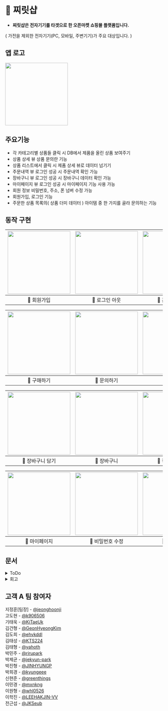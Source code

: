 # 🍎 찌릿샵

 - **찌릿샵은 전자기기를 타겟으로 한 오픈마켓 쇼핑몰 플랫폼입니다.**

  ( 가전을 제외한 전자기기(PC, 모바일, 주변기기)가 주요 대상입니다. )

## 앱 로고

<img src="https://user-images.githubusercontent.com/73868968/210507415-2b815ef8-fd71-48ce-8729-c6747b1ab7eb.png" width="200" >

## 주요기능

- 각 카테고리별 상품들 클릭 시 DB에서 제품을 올린 상품 보여주기
- 상품 상세 뷰 상품 문의란 기능
- 상품 리스트에서 클릭 시 제품 상세 뷰로 데이터 넘기기
- 주문내역 뷰 로그인 성공 시 주문내역 확인 가능
- 장바구니 뷰 로그인 성공 시 장바구니 데이터 확인 가능
- 마이페이지 뷰 로그인 성공 시 마이페이지 기능 사용 가능
- 회원 정보 비밀번호, 주소, 폰 넘버 수정 가능
- 회원가입, 로그인 기능
- 주문한 상품 목록의( 상품 더미 데이터 ) 아이템 중 한 가지를 골라 문의하는 기능

## 동작 구현
| <img src="https://user-images.githubusercontent.com/73868968/211263607-5325ab15-ce4c-4267-8f78-845f69639eea.gif" width="200" >| <img src="https://user-images.githubusercontent.com/73868968/211263601-d4bcfdd7-1bb4-4d1a-bd86-e61fbe2917d2.gif" width="200" > | <img src="https://user-images.githubusercontent.com/73868968/211263676-5af54e8c-ee84-4fa8-b9d4-fa828d9d3296.gif" width="200" > 
| :----------------------------------------------------------: | :---------------------------------------------: | :-------------------------------------------------: |
| 📎 회원가입 | 📎 로그인 아웃 | 📎 홈 - 카테고리 |

| <img src="https://user-images.githubusercontent.com/73868968/211265187-f9c82a50-baff-4603-a846-e9926a1574fe.gif" width="200" >| <img src="https://user-images.githubusercontent.com/73868968/211265119-c9d49122-877c-4aaf-bc2d-46dcac37637f.gif" width="200" > | <img src="https://user-images.githubusercontent.com/73868968/211265128-4ba46cad-c938-4b8d-815b-0f207d25c96b.gif" width="200" > 
| :----------------------------------------------------------: | :---------------------------------------------: | :-------------------------------------------------: |
| 📎 구매하기 | 📎 문의하기 | 📎 리뷰작성 |

| <img src="https://user-images.githubusercontent.com/73868968/211265976-32d13cf0-1d0f-4a97-8bfe-7a42bd44da8b.gif" width="200" >| <img src="https://user-images.githubusercontent.com/73868968/211265495-34951c0e-c165-4bee-9e61-162c16e9fb37.png" width="200" > | <img src="https://user-images.githubusercontent.com/73868968/211266108-9f47e9fd-9dab-465b-b267-95a6ce598338.gif" width="200" > 
| :----------------------------------------------------------: | :---------------------------------------------: | :-------------------------------------------------: |
| 📎 장바구니 담기 | 📎 장바구니 | 📎 장바구니 결제 |

| <img src="https://user-images.githubusercontent.com/73868968/211266336-965d6c09-35f3-4fef-ba71-0243af2470f1.gif" width="200" >| <img src="https://user-images.githubusercontent.com/73868968/211266340-d91fe8c8-663f-48ac-8a68-42c79175d092.gif" width="200" > | <img src="https://user-images.githubusercontent.com/73868968/211266346-cbe9eb07-9dec-464d-8dc5-2e9baf40fa68.gif" width="200" > 
| :----------------------------------------------------------: | :---------------------------------------------: | :-------------------------------------------------: |
| 📎 마이페이지 | 📎 비밀번호 수정 | 📎 정보 수정 |

## 문서
<details>
<summary>ToDo</summary>
<div markdown="1">

- 1227
    
    로그인 / 회원가입 뷰
    
    - 인원 ( 건형, 민주 )
    - [x]  로그인 뷰
    - [x]  이용약관 뷰 ( 회원가입 Step1 )
    
    홈 메뉴 뷰
    
    - 인원 ( 진형, 원형 )
    - [x]  홈 메뉴 전체적으로 완성
    - [x]  searchable() 모양만 완성
    
    상품 상세 뷰
    
    - 인원 ( 도현, 제균, 희경 )
    - [x]  제품 썸네일 이미지 좌우 Swipe
    - [x]  제품 이름, 별점, 리뷰 개수 텍스트
    - [x]  더보기 클릭 시 제품 상세 이미지 확인
    
    마이페이지 뷰 1팀
    
    - 인원 ( 현준, 태형 )
    - [x]  마이페이지뷰 , 내정보 뷰, 비밀번호 확인뷰, 회원정보 수정 뷰 구성 완료 (디자인x)
    - [x]  더미데이터를 가지고 로직 구성(흐름 확인 가능)
    
    마이페이지 뷰 2팀
    
    - 인원 ( 도희, 민경 )
    - [x]  좋아요 한 제품 아이템 셀 생성 후 메인페이지 팀과 공유함
    - [x]  구매 item cell 생성
    
    마이페이지 뷰 3팀
    
    - 인원 ( 태욱, 태성 )
    - [x]  공통적으로 재사용 되는 뷰
    - [x]  내가 작성한 리뷰 View
    - [x]  내가 작성한 문의 View
    - [x]  최근 본 상품 View
    
    장바구니 뷰
    
    - 인원 ( 근섭, 학진 )
    - [x]  아이템 선택 체크 박스 구현
    - [x]  아이템 선택, 삭제
    - [x]  총 금액, 수량 계산
    - [x]  결제 view로 이동
    - [x]  개별 상품 수량 picker완성
- 1228
    - 로그인 및 회원 가입 (FolderLoginSignUp)
        - [x]  이메일, 비밀번호 설정 뷰
        - [x]  닉네임 설정 뷰
        - [x]  회원가입 서버 연동 코드 구현
        - [x]  회원가입 프로그래스바 - 민주
        - [x]  이용약관 상세 페이지 - 시트(사파리뷰) - 건형
        다음 단계가 아니라 잠깐 보여주고 빠질 정보이므로 !! (다른 앱 꺼 갖다붙이기)
        - [ ]  이메일, 닉네임 중복 확인 - ViewModel 함수 필요
        - [ ]  수정자 분리 및 주석 정리
        - [ ]  장바구니, 마이페이지, 배송 이력 탭바 눌렀을 시 로그인 확인 → 로그인 없이 쇼핑 가능 (대기)
        - [ ]  로그인 서버 연동 코드 구현
    - 홈메뉴
        - [x]  searchable() 모양만 완성. ←  데이터가 생기면 그 후에 기능 구현
        - [x]  컨벤션 준수
        - [x]  제품 디테일 목업 구현
        - [ ]  상품이 엄청 많아지면 렉 안 걸리는 스크롤 뷰 구현 ( 금요일 강사님이 얘기해 주셨던 구현 과제 느낌) ← 페이지네이션 해야함
    - 제품 상세 페이지
        - [ ]  구매하기 클릭 시 ModalView 보이기
        - [ ]  ModalView에서 장바구니 클릭 시 어디로 이동할 건지?!
        - [ ]  ModalView에서 구매하기 클릭 시 장바구니 뷰쪽으로 이동
    - 마이페이지
        - [x]  환경 설정, 고객센터 목업 구성하기
        - [x]  주석 달기
        - [x]  뷰 모디파이어 정리
        - [x]  뷰 연결 후 로그아웃 기능 구현
        - [x]  혜택 뷰 쪽에서 스크롤 뷰로 만들어 가짜 혜택 광고 넣기 ( 이미지 크기는. resizable() .aspectRatio()
        - [ ]  UI디자인
        - 데이터 연결 후에
            - [ ]  뷰 연결 후 로그아웃 기능 구현
            - [ ]  로그인 기능이 백엔드 쪽이랑 연결이 되고 있다면 마이페이지 이름 란 바꾸기
    - 마이페이지
        - [ ]  서버 연결하기
        - [x]  구매 내역 상세 페이지 UI 구성
        - [x]  배송 상태(Delivery State)에 따라 버튼 전환
        - [x]  배송 상태가 배송 중인 경우, 배송 조회 버튼으로 나타냄
        - [x]  배송 상태가 배송 완료인 경우, 구매 확정 버튼으로 나타내고, 구매 확정 버튼을 누르면 리뷰 작성 버튼으로 변경하여 나타냄
        - [x]  리뷰 작성 버튼 누를시 리뷰 작성하는 뷰로 이동하기 ( 진형님, 원형님이 만드신 리뷰 뷰 연결 )
        - [x]  좋아요 페이지에서 좋아요 상품 삭제 버튼 기능 구현 ( 좋아요 상품이 없다면 배민 쿠폰 함처럼 텅 비었다는 뷰 )
    - 마이페이지
        - [x]  내 리뷰 / 내 문의 / 최근 상품 → 데이터 input/output 비교&정리
        - [x]  데이터 연결, 동작 확인
        - [x]  전체적인 UI 및 피드백 반영 가다듬기
        - [x]  내가 작성한 문의 View
        - [x]  최근 본 상품 View
        - [x]  최근 본 상품 클릭 시 상품 상세 정보 페이지로 이동할 수 있게끔 로직 생각해 보기
        - [x]  우측 x 버튼 누를시 최근 본 상품 목록에서 지우기
    - 장바구니
        - [x]  바로 구매 버튼 클릭 시 무통장 입금 뷰로 이동
        - [x]  상품 옵션 뷰 구현
    - 리뷰짜기
        - [ ]  modifier코드 컨벤션 준수
        - [ ]  리뷰 등록하기 클릭 시 store? server 쪽으로 보내주는 로직 짜보기
- 0102
    - 로그인 및 회원 가입
        - [ ]  이메일, 닉네임 중복 확인
        - [ ]  수정자 분리 및 주석 정리
        - [x]  장바구니, 배송 이력 탭바 눌렀을 시 로그인 확인
        - [ ]  마이페이지 로그인 연결
        - [x]  로그인 서버 연동 코드 구현 → 서버팀에서 구현
        - [x]  회원가입 정보 입력 시 안내 텍스트 보여주기
        - [x]  회원가입 시 최상위 뷰(로그인 뷰)로 이동
        - [ ]  로그인 실패에 안내 텍스트
    - 홈메뉴, 작성한 문의 글**,** 나의 리뷰, 장바구니
        - [x]  GridView section 가로,세로 간격 일치하게 하기 -  **홈메뉴**
        - [x]  두번째 여백 간격 줄이기 (게시물 안에서 동떨어져 있는 느낌 없에기) -  **작성한 문의 글**
        - [x]  텍스트 정렬 맞추기 (텍스트 왼쪽 끝 라인 맟추기 + 위/아래도) -  **나의 리뷰**
        - [x]  모두 선택 디폴트로 false -  **장바구니**
        - [x]  회색 부분 사이즈 조정: 텍스트 크기를 줄인다 ,높이 자체를 줄인다, 체크하면 비용 등 상세 내용이 보이게 한다 -  **장바구니**
    - 제품 상세 페이지
        - [ ]  문의, 리뷰 관련 뷰
    - 마이페이지
        - [x]  MyPageCustomerServiceView - 주문한 상품 선택 후 모달에서 선택한 상품을 뷰에 반영하기
        - [ ]  로그인이 되지 않은 상태에서 뷰 짜기
        - [x]  MyPageInfoView - ( 버튼 디자인, 버튼과 리스트 겹치는 내용 있음 )
        - [x]  MyPageInfoDetailView - ( 상단 고정, 글자자간 조정, 프로필 사진 기능 삭제, 주소 수정 기능 삭제)
        - [ ]  MyPageInfoEditView - (다양한 정보 수정 기능 디자인하기)
        - [ ]  MyPageUserModel - ( 로그인 팀과 소통하여 유저 모델을 수정, 배송지 기능 추가위한  수정)
    - 구매내역, 배송지
        - [x]  구매 확정 누르면 alert 창 띄워주기- **구매내역**
        - [x]  구매한 물건 바로 장바구니에 넣기 버튼 없애기(정확한 목적이 보이지 않음) - **구매내역**
        - [ ]  기본 배송지만 보여주고 다른 배송지는 배송지 직접 입력하기로 입력받기- **배송지**
        - [x]  기본 배송지 수정은 마이페이지에서 가능하게 하기- **배송지**
- 0103
    - 제균, 도현, 희경
        - [x]  옵션 선택 기능 구현
        - [x]  옵션 미선택시 토스트 알림 기능
        - [x]  제품 문의 데이터를 firestore 서버와 연결
        - [x]  가이드 기반으로 버튼 Modifier 수정
    - 원형, 태욱, 태성 ,진형
        - [x]  ‘작성한 리뷰’ 간소화
        - [x]  MyReview 뷰 간소화, NavigationLink적용
        - [x]  ItemInfo 모델 ItemInfoViewModel 뷰모델 생성 후 → 파이어베이스에서 스토어에 올라간 상품들 패치 완료
        - [x]  ItemInfo 모델 ItemInfoViewModel 뷰모델 생성 후
        - [x]  HomeMenuView 이미지 수정 + 카테고리 아이템 항목 6개 추가
        - [x]  앱 로고 제작
        - [x]  마이페이지 부분의 디자인 수정
        - [x]  리뷰 작성 페이지 뷰( 위로 정렬, 상품 품질 평가' 폰트 키우기 )
        - [x]  작성한 리뷰 뷰 ( 내비게이션 타이틀 일괄 적용 )
    - 건형, 도희, 태형, 민주
        - [x]  로그인 분기처리
        - [x]  gridView에서 로그인이 안되어 있을때(fullscreen)을 해야하는 기능
        - [x]  (MyPageInfoEditView 디자인 수정
        - [x]  로그아웃
        - [x]  회원정보 수정 시 비밀번호 일치하는지 확인
        - [x]  회원정보 수정 데이터 연결
        - [x]  회원정보 데이터 연결
        - [ ]  고객센터-주문상품 문의뷰 구성 및 , 데이터 연결 (후순위: 디자인)
    - 학진, 근섭
        - [x]  장바구니 HIG 가이드라인에 맞춰 리팩토링
        - [x]  shoppingBag view ui 업데이트
        - [x]  ShoppingBag Stores 구현중
        - [x]  shoppingBag Model 구현
        
- 0104
    - 학진, 근섭
        - 서버 리드해서 뷰에 적용
        - ShoppingBag Stores Remove 함수 구현
        - ShoppingBag Stores와 View연결
    - 제균, 도현, 희경
        - 나머지 서버 데이터와 연동
        - noteBookView에서 selected Item을 전달받도록 productDetailView에 property 정의
        - 문의 작성 연결하기
        - 리뷰 데이터 연동
    - 건형, 도희, 태형, 민주
        - [x]  고객센터 주문 상품 문의 View design quality 높이기
        - [ ]  MyPageInfoEditView 디자인 컨벤션에 따라 수정
        - [x]  회원정보 update 조건 넣기
        - [ ]  주석달기
    - 원형, 태성
        - [x]  NotebookView → DetailView로 수정하여 한 View에서 각각 해당하는 categoryTitle에 맞는 상품들 fetch 및 정렬
        - [x]  HIG 수정
        - [x]  상품 Image asyncImage OR 회의한 토대로 gridView 반영
    - 진형, 태욱
        - [ ]  고객 센터에서 상품 선택 & 문의 작성 & 데이터 준비 작업
        - [ ]  주문 상품 선택했을 때
            1. 다중 선택 guard
            2. 상위 뷰로 전달
            3. 데이터 작성 및 전달 준비
        - [ ]  고객 센터
        주문 상품 문의 -> 레이아웃 정리, 요소 버튼 적용
    - 🖐️  저요저요  ← 시간 여유 되시는 분들이 해결해 주시면 감사합니다.
        - [x]  로그인 모달에서 x 버튼 지우기! → 로그인되지 않았을 때 뷰 구성 및 분기 처리로 변경
        - [ ]  카테고리 검색창 지우기!
    - 현준,민경
        - [x]  파견으로 판매자용 iOS에서 FireStore에서 데이터를 받아오고 Table에서 보여주는 역할을 함.
        - [x]  Review Model에서 필요없는 OrderedItem 배열 속성을 사용하지 않고, 이 곳에 itemName을 추가적으로 선언하여 리뷰 할 아이템의 이름을 보여줌. 정리하면, 두개의 배열을 동시에 순환할 수 없는 상황이어서, 필요한 데이터를 추가적으로 수집하여 보여줌.

</div>
</details>

<details>
<summary>회고</summary>
<div markdown="1">
 1. 버전 관리가 생각보다 힘들었다. 진행사항을 머지 한 후에 확인했을 때 갑자기 새로 생긴 부분도 있고 없어지는 부분도 있었다. 진행 상황에 대한 공유가 잘되지 않았던 것 같고 규모가 크다 보니까 방치되는 기능도 있었다. 새로 프로젝트를 시작한다면 좀 더 컨벤션을 다듬어서 통일시킨 후 진행해야 할 것 같다.<br/>
 <br/>
2. 많은 인원이 하나의 프로젝트에 참여하다 보니 시행착오도 많았고, 데이터 구조를 파악하거나 합치는 과정에서 어려움이 있었지만, 어떻게 하면 최대한 협업 과정에서 수월할 수 있을지 고민해 보는 계기가 되었던 것 같다. 서버가 완성이 안된 상태에서 개발을 하려다 보니 좀 힘들었던 것 같다.<br/>
<br/>
3. 최적의 UX를 구현하는 과정에서 시행착오가 많았다. 간단해 보이는 기능 하나에서 발생할 수 있는 모든 예외 처리를 생각해 보는 계기가 되었다. 많은 인원이 참여한 프로젝트가 처음이었는데 그만큼 코드 컨벤션의 중요성을 깨달았고 서버와의 연동을 위한 사전 작업이 보다 탄탄하게 설계되어야 함을 알게 되었다.<br/>
<br/>
4. 하나의 프로젝트에서 300개가 넘는 커밋을 달성한 적은 처음이다. 모든 팀원분들이 열심히 참여해 주셔서 나온 결과라고 생각한다. 브랜치는 물론이고 깃 이슈 템플릿을 작성해서 이에 맞춰 작업을 진행하니 차곡차곡 쌓여가는 느낌이었다. 아쉬운 점은 개발 전, 주고받을 모델에 대해서 명확하게 정의를 하고 개발을 시작했어야 했는데, 이 부분이 제대로 이뤄지지 않아 개발 과정에서 어려움이 많았다. 그래도 되게 재밌었다.<br/>
<br/>
5. 퍼즐 조각 맞추기 같았다. 초반에는 각각 기능들이 떨어져 형태를 잘 알아볼 수 없었지만, 시간이 갈수록 통합되고 연결되는 과정 속에서 힘들지만 즐거움을 느꼈다.<br/>
<br/>
6. 대형플젝 첨이라 기획이 잘 안됐다. 그래서 즉석에서 기획하고 뷰 만들고 하다 보니 초반에는 결정에 대한 부담이 있었다. 두 명이서 다 결정해도 되나 싶은 생각이 있었다.<br/>
<br/>
7. 많은 인원 간의 소통이 어려웠다. 기획 측면에서 바뀌는 부분이 많았는데, 상황 공유가 잘 안됐던 것 같다. 또 맡은 일을 하는데 겹치는 일을 다루기도 하고 아무도 안 다루는 일도 있었다.<br/>
<br/>
8. 많은 사람들과 함께 작업해 서버 데이터 구조를 읽기 조금 힘들었다. 하지만 많은 사람들의 도움으로 해결할 수 있어 좋은 경험을 한 것 같다. 파이어 베이스와 데이터를 더 잘 다뤘다면 수월했을 것 같다. 공부는 끝이 없다…<br/>
<br/>
9. 서버, 고객, 스토어, 백오피스의 많은 사람들이 참여하는 프로젝트이고 서로 연동이 되어야 하다 보니 의견을 맞추고 함께 지켜야 할 룰을 더 디테일하게 했어야 했나?라는 생각이 든다. 각 파트에서 함께 사용하는 모델에 대해서 이야기를 나누지 못한 것도 아쉽다. 하지만 많은 사람들과 커밋, 브랜치 컨벤션을 맞춰가며 하나의 프로덕트를 만들어보는 경험은 소중했던 것 같다.<br/>
<br/>
10. 데이터를 계속 연동해 줘야 하는 부분이 쉽지 않았았지만 많은 분들과 협업을 통해 컨벤션도 맞춰보고 하는 경험이 너무 값지고 소중했다.<br/>
<br/>
11. 이것저것 합류하는 팀이 해보고 싶어 참여해 보았는데, 해당 팀의 로직과 코드를 이해하고 코드를 작성하는 게 쉽지 않았다. 많은 걸 알 수 있었다.<br/>
<br/>
12. 한 app의 고객, 판매자용, 서버를 따로 작업하여 한곳으로 합치는 작업이 고된 작업이며 처음 겪어본 경험으로 git으로 conflict도 겪으며 해결하는 유익한 시간을 가지며 완성은 하지 못했지만 재밌고 득이 있는 과정이었다.<br/>
<br/>

</div>
</details>

## 고객 A 팀 참여자
지정훈[팀장] - [@jeonghoonji](https://github.com/jeonghoonji)<br/>
고도현 - [@k906506](https://github.com/k906506)<br/>
기태욱 - [@KiTaeUk](https://github.com/KiTaeUk)<br/>
김건형 - [@GeonHyeongKim](https://github.com/GeonHyeongKim)<br/>
김도희 - [@ehvkddl](https://github.com/ehvkddl)<br/>
김태성 - [@KTS224](https://github.com/KTS224)<br/>
김태형 - [@yahoth](https://github.com/yahoth)<br/>
박민주 - [@rirupark](https://github.com/rirupark)<br/>
박제균 - [@jekyun-park](https://github.com/jekyun-park)<br/>
박진형 - [@JINHYUNGP](https://github.com/JINHYUNGP)<br/>
박희경 - [@kyungeee](https://github.com/kyungeee)<br/>
신현준 - [@greenthings](https://github.com/greenthings)<br/>
이민경 - [@mxnkng](https://github.com/mxnkng)<br/>
이원형 - [@whl0526](https://github.com/whl0526)<br/>
이학진 - [@LEEHAKJIN-VV](https://github.com/LEEHAKJIN-VV)<br/>
전근섭 - [@JKSeub](https://github.com/JKSeub)<br/>

